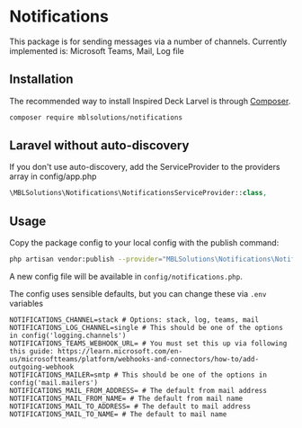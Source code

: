 # Notifications

This package is for sending messages via a number of channels. Currently implemented is: Microsoft Teams, Mail, Log file

## Installation

The recommended way to install Inspired Deck Larvel is through [Composer](https://getcomposer.org/).

```bash
composer require mblsolutions/notifications
```

## Laravel without auto-discovery

If you don't use auto-discovery, add the ServiceProvider to the providers array in config/app.php

```php
\MBLSolutions\Notifications\NotificationsServiceProvider::class,
```

## Usage

Copy the package config to your local config with the publish command:

```bash
php artisan vendor:publish --provider="MBLSolutions\Notifications\NotificationsServiceProvider"
```

A new config file will be available in `config/notifications.php`.

The config uses sensible defaults, but you can change these via `.env` variables

```dotenv
NOTIFICATIONS_CHANNEL=stack # Options: stack, log, teams, mail
NOTIFICATIONS_LOG_CHANNEL=single # This should be one of the options in config('logging.channels')
NOTIFICATIONS_TEAMS_WEBHOOK_URL= # You must set this up via following this guide: https://learn.microsoft.com/en-us/microsoftteams/platform/webhooks-and-connectors/how-to/add-outgoing-webhook
NOTIFICATIONS_MAILER=smtp # This should be one of the options in config('mail.mailers')
NOTIFICATIONS_MAIL_FROM_ADDRESS= # The default from mail address
NOTIFICATIONS_MAIL_FROM_NAME= # The default from mail name
NOTIFICATIONS_MAIL_TO_ADDRESS= # The default to mail address
NOTIFICATIONS_MAIL_TO_NAME= # The default to mail name
```
